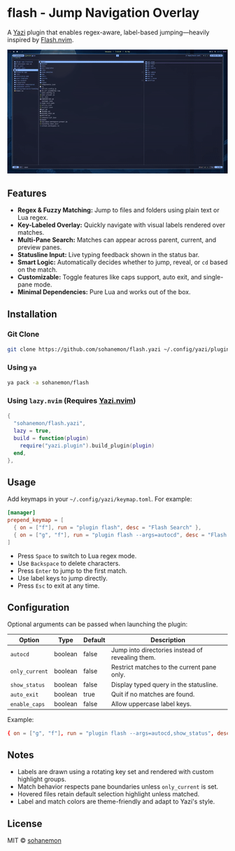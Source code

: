 # flash - Jump Navigation Overlay

A [Yazi](https://yazi-rs.github.io/) plugin that enables regex-aware, label-based jumping—heavily inspired by [Flash.nvim](https://github.com/folke/flash.nvim).

![Demo](./assets/demo.gif)


## Features

- **Regex & Fuzzy Matching:** Jump to files and folders using plain text or Lua regex.
- **Key-Labeled Overlay:** Quickly navigate with visual labels rendered over matches.
- **Multi-Pane Search:** Matches can appear across parent, current, and preview panes.
- **Statusline Input:** Live typing feedback shown in the status bar.
- **Smart Logic:** Automatically decides whether to jump, reveal, or `cd` based on the match.
- **Customizable:** Toggle features like caps support, auto exit, and single-pane mode.
- **Minimal Dependencies:** Pure Lua and works out of the box.

## Installation

### Git Clone

```sh
git clone https://github.com/sohanemon/flash.yazi ~/.config/yazi/plugins/flash.yazi
````

### Using `ya`

```sh
ya pack -a sohanemon/flash
```

### Using `lazy.nvim` (Requires [Yazi.nvim](https://github.com/mikavilpas/yazi.nvim))

```lua
{
  "sohanemon/flash.yazi",
  lazy = true,
  build = function(plugin)
    require("yazi.plugin").build_plugin(plugin)
  end,
},
```


## Usage

Add keymaps in your `~/.config/yazi/keymap.toml`. For example:

```toml
[manager]
prepend_keymap = [
  { on = ["f"], run = "plugin flash", desc = "Flash Search" },
  { on = ["g", "f"], run = "plugin flash --args=autocd", desc = "Flash Jump (autocd)" }
]
```

* Press `Space` to switch to Lua regex mode.
* Use `Backspace` to delete characters.
* Press `Enter` to jump to the first match.
* Use label keys to jump directly.
* Press `Esc` to exit at any time.

## Configuration

Optional arguments can be passed when launching the plugin:

| Option         | Type    | Default | Description                                      |
| -------------- | ------- | ------- | ------------------------------------------------ |
| `autocd`       | boolean | false   | Jump into directories instead of revealing them. |
| `only_current` | boolean | false   | Restrict matches to the current pane only.       |
| `show_status`  | boolean | false   | Display typed query in the statusline.           |
| `auto_exit`    | boolean | true    | Quit if no matches are found.                    |
| `enable_caps`  | boolean | false   | Allow uppercase label keys.                      |

Example:

```toml
{ on = ["g", "f"], run = "plugin flash --args=autocd,show_status", desc = "Smart Jump" }
```

## Notes

* Labels are drawn using a rotating key set and rendered with custom highlight groups.
* Match behavior respects pane boundaries unless `only_current` is set.
* Hovered files retain default selection highlight unless matched.
* Label and match colors are theme-friendly and adapt to Yazi's style.

## License

MIT © [sohanemon](https://github.com/sohanemon)

